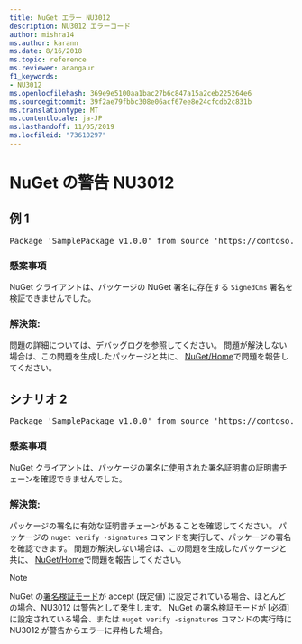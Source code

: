 ```yaml
---
title: NuGet エラー NU3012
description: NU3012 エラーコード
author: mishra14
ms.author: karann
ms.date: 8/16/2018
ms.topic: reference
ms.reviewer: anangaur
f1_keywords:
- NU3012
ms.openlocfilehash: 369e9e5100aa1bac27b6c847a15a2ceb225264e6
ms.sourcegitcommit: 39f2ae79fbbc308e06acf67ee8e24cfcdb2c831b
ms.translationtype: MT
ms.contentlocale: ja-JP
ms.lasthandoff: 11/05/2019
ms.locfileid: "73610297"
---
```

# <a name="nuget-warning-nu3012"></a>NuGet の警告 NU3012

## <a name="scenario-1"></a>例 1

<pre>Package 'SamplePackage v1.0.0' from source 'https://contoso.com/index.json': The primary signature validation failed.</pre>

### <a name="issue"></a>懸案事項

NuGet クライアントは、パッケージの NuGet 署名に存在する `SignedCms` 署名を検証できませんでした。


### <a name="solution"></a>解決策:

問題の詳細については、デバッグログを参照してください。 問題が解決しない場合は、この問題を生成したパッケージと共に、 [NuGet/Home](https://github.com/NuGet/Home/issues)で問題を報告してください。



## <a name="scenario-2"></a>シナリオ 2

<pre>Package 'SamplePackage v1.0.0' from source 'https://contoso.com/index.json': The primary signature found a chain building issue:  A certificate chain processed, but terminated in a root certificate which is not trusted by the trust provider.</pre>

### <a name="issue"></a>懸案事項

NuGet クライアントは、パッケージの署名に使用された署名証明書の証明書チェーンを確認できませんでした。


### <a name="solution"></a>解決策:

パッケージの署名に有効な証明書チェーンがあることを確認してください。 パッケージの `nuget verify -signatures` コマンドを実行して、パッケージの署名を確認できます。 問題が解決しない場合は、この問題を生成したパッケージと共に、 [NuGet/Home](https://github.com/NuGet/Home/issues)で問題を報告してください。


> [!Note]
> NuGet の[署名検証モード](https://docs.microsoft.com/nuget/consume-packages/installing-signed-packages#configure-package-signature-requirements)が accept (既定値) に設定されている場合、ほとんどの場合、NU3012 は警告として発生します。 NuGet の署名検証モードが [必須] に設定されている場合、または `nuget verify -signatures` コマンドの実行時に NU3012 が警告からエラーに昇格した場合。 

